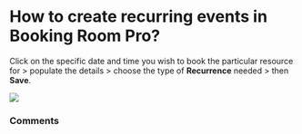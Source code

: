 # How to create recurring events in Booking Room Pro?

<p class="no-margin">Click on the specific date and time you wish to book the particular resource for &gt; populate the details &gt; choose the type of <b>Recurrence</b> needed &gt; then <b>Save</b>.</p>
<p class="no-margin"></p>
<div class="intercom-container"><img src="https://teams-pro.intercom-attachments-1.com/i/o/664844082/1119f185057fb7d3ff84875a/how_to_create_recurring_events_in_booking_room_pro.png"></div>

### Comments

<Comments />
